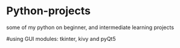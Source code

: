 # Python-projects
some of my python on beginner, and intermediate learning projects 

#using GUI modules: tkinter, kivy and pyQt5
